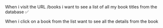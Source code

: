 When i visit the URL /books i want to see a list of all my book titles from the database ✅

When i click on a book from the list want to see all the details from the book 

